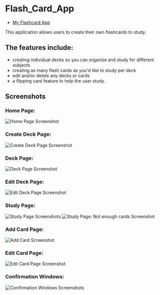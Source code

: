 # Flash_Card_App
* [My Flashcard App](https://desolate-taiga-21276.herokuapp.com/)

This application allows users to create their own flashcards to study. 
## The features include:
- creating individual decks so you can organize and study for different subjects
- creating as many flash cards as you'd like to study per deck
- edit and/or delete any decks or cards
- a flipping card feature to help the user study. 

## Screenshots
### Home Page:
![Home Page Screenshot](https://user-images.githubusercontent.com/88988733/166648016-9ad3820f-f27b-45eb-8641-9b9d7f9191df.png)
### Create Deck Page:
![Create Deck Page Screenshot](https://user-images.githubusercontent.com/88988733/166648100-f4f3c8f7-6ff9-4b16-bf59-d2bf8eb87b10.png)
### Deck Page:
![Deck Page Screenshot](https://user-images.githubusercontent.com/88988733/166648163-7a6e593c-6346-499a-8e06-9da7453ccfb6.png)
### Edit Deck Page:
![Edit Deck Page Screenshot](https://user-images.githubusercontent.com/88988733/166648212-09ffabbb-75e2-4cbf-98ee-f4e172f679ae.png)
### Study Page: 
![Study Page Screenshots](https://user-images.githubusercontent.com/88988733/166648495-0c84025f-decc-4021-86e2-7b7d2f59ca7e.png)
![Study Page: Not enough cards Screenshot](https://user-images.githubusercontent.com/88988733/166648350-a7dd0ed8-ab7b-4290-ab29-d11d27bbd5ec.png)
### Add Card Page:
![Add Card Screenshot](https://user-images.githubusercontent.com/88988733/166649099-21b40ef3-c7f8-4cdf-8928-c7be5029a74c.png)
### Edit Card Page:
![Edit Card Page Screenshot](https://user-images.githubusercontent.com/88988733/166649059-ed795ceb-1edf-458f-925f-ebe5306c794e.png)
### Confirmation Windows:
![Confirmation Windows Screenshots](https://user-images.githubusercontent.com/88988733/166648688-7a33806e-9bf1-43de-b5e6-82f579b88405.png)
